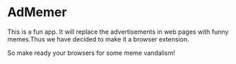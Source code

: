 # AdMemer

This is a fun app.
It will replace the advertisements in web pages with funny memes.Thus we have decided to make it a browser extension.


So make ready your browsers for some meme vandalism!
